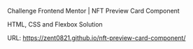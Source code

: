 Challenge Frontend Mentor | NFT Preview Card Component

HTML, CSS and Flexbox Solution

URL: https://zent0821.github.io/nft-preview-card-component/
